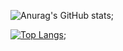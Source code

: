 ![Anurag's GitHub stats](https://github-readme-stats.vercel.app/api?username=PixirZcode&show_icons=true&theme=radical);

[![Top Langs](https://github-readme-stats.vercel.app/api/top-langs/?username=PixirZcode&layout=compact)](https://github.com/PixirZcode/github-readme-stats);


